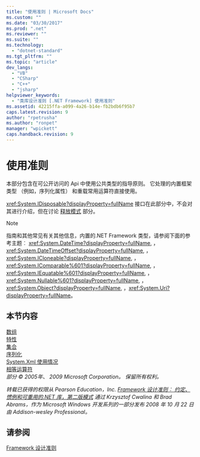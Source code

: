 ```yaml
---
title: "使用准则 | Microsoft Docs"
ms.custom: ""
ms.date: "03/30/2017"
ms.prod: ".net"
ms.reviewer: ""
ms.suite: ""
ms.technology: 
  - "dotnet-standard"
ms.tgt_pltfrm: ""
ms.topic: "article"
dev_langs: 
  - "VB"
  - "CSharp"
  - "C++"
  - "jsharp"
helpviewer_keywords: 
  - "类库设计准则 [.NET Framework] 使用准则"
ms.assetid: 42215ffa-a099-4a26-b14e-fb2bdb6f95b7
caps.latest.revision: 9
author: "rpetrusha"
ms.author: "ronpet"
manager: "wpickett"
caps.handback.revision: 9
---
```

# 使用准则
本部分包含在可公开访问的 Api 中使用公共类型的指导原则。 它处理的内置框架类型 （例如，序列化属性） 和重载常用运算符直接使用。  
  
 <xref:System.IDisposable?displayProperty=fullName> 接口在此部分中，不会对其进行介绍，但在讨论 [释放模式](../../../docs/standard/design-guidelines/dispose-pattern.md) 部分。  
  
> [!NOTE]
>  指南和其他常见有关其他信息，内置的.NET Framework 类型，请参阅下面的参考主题︰ <xref:System.DateTime?displayProperty=fullName>, ，<xref:System.DateTimeOffset?displayProperty=fullName>, ，<xref:System.ICloneable?displayProperty=fullName>, ，<xref:System.IComparable%601?displayProperty=fullName>, ，<xref:System.IEquatable%601?displayProperty=fullName>, ，<xref:System.Nullable%601?displayProperty=fullName>, ，<xref:System.Object?displayProperty=fullName>, ，<xref:System.Uri?displayProperty=fullName>。  
  
## 本节内容  
 [数组](../../../docs/standard/design-guidelines/arrays.md)  
 [特性](../../../docs/standard/design-guidelines/特性.md)  
 [集合](../../../amples/snippets/cpp/VS_Snippets_Misc/cx_collections/cpp/collections.vcxproj)  
 [序列化](../../../docs/standard/design-guidelines/序列化.md)  
 [System.Xml 使用情况](../../../docs/standard/design-guidelines/system-xml-usage.md)  
 [相等运算符](../../../docs/standard/design-guidelines/equality-operators.md)  
 *部分 © 2005年、 2009 Microsoft Corporation。 保留所有权利。*  
  
 *转载已获得的权限从 Pearson Education，Inc. [Framework 设计准则︰ 约定、 惯例和可重用的.NET 库，第二版模式](http://www.informit.com/store/framework-design-guidelines-conventions-idioms-and-9780321545619) 通过 Krzysztof Cwalina 和 Brad Abrams，作为 Microsoft Windows 开发系列的一部分发布 2008 年 10 月 22 日由 Addison\-wesley Professional。*  
  
## 请参阅  
 [Framework 设计准则](../../../docs/standard/design-guidelines/index.md)